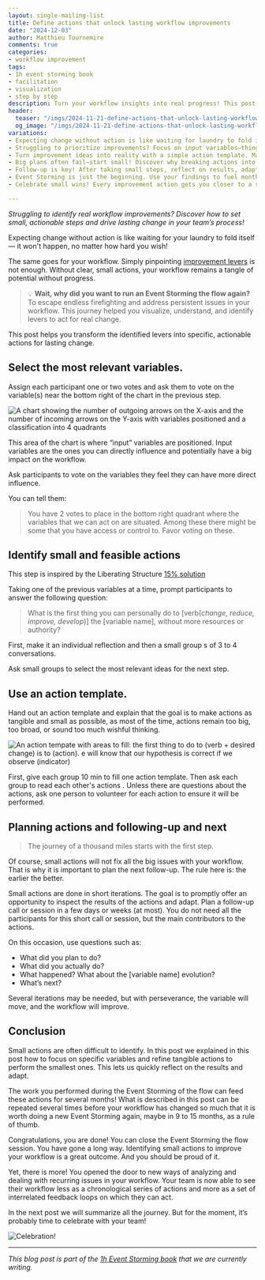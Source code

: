 ```yaml
---
layout: single-mailing-list
title: Define actions that unlock lasting workflow improvements
date: "2024-12-03"
author: Matthieu Tournemire
comments: true
categories:
- workflow improvement
tags:
- 1h event storming book
- facilitation
- visualization
- step by step
description: Turn your workflow insights into real progress! This post shows how to pick key areas to improve, create simple, clear actions, and follow up to see results. Learn how small steps can lead to big, lasting changes in how your team works.
header:
  teaser: "/imgs/2024-11-21-define-actions-that-unlock-lasting-workflow-improvements/dog-600315-teaser72.jpg"
  og_image: "/imgs/2024-11-21-define-actions-that-unlock-lasting-workflow-improvements/dog-1800945250-og.jpg"
variations:
- Expecting change without action is like waiting for laundry to fold itself—it won’t happen. Learn how small actions can unlock big workflow improvements. #eventStorming #eventStormingJournal #TeamFlowEventStorming #facilitation #WorkflowImprovement #DomainDrivenDesign
- Struggling to prioritize improvements? Focus on input variables—things you can influence directly—and watch your workflow transform. #eventStorming #eventStormingJournal #TeamFlowEventStorming #facilitation #WorkflowImprovement #DomainDrivenDesign
- Turn improvement ideas into reality with a simple action template. Make them small, tangible, and doable for real impact. #eventStorming #eventStormingJournal #TeamFlowEventStorming #facilitation #WorkflowImprovement #DomainDrivenDesign
- Big plans often fail—start small! Discover why breaking actions into tiny steps can lead to quick wins and long-term workflow changes. #eventStorming #eventStormingJournal #TeamFlowEventStorming #facilitation #WorkflowImprovement #DomainDrivenDesign
- Follow-up is key! After taking small steps, reflect on results, adapt, and iterate. Lasting change comes through persistence and feedback. #eventStorming #eventStormingJournal #TeamFlowEventStorming #facilitation #WorkflowImprovement #DomainDrivenDesign
- Event Storming is just the beginning. Use your findings to fuel months of focused improvements and revisit when your workflow evolves. #eventStorming #eventStormingJournal #TeamFlowEventStorming #facilitation #WorkflowImprovement #DomainDrivenDesign
- Celebrate small wins! Every improvement action gets you closer to a smoother, more efficient workflow. Don’t forget to acknowledge your team. #eventStorming #eventStormingJournal #TeamFlowEventStorming #facilitation #WorkflowImprovement #DomainDrivenDesign

---
```



_Struggling to identify real workflow improvements? Discover how to set small, actionable steps and drive lasting change in your team’s process!_



Expecting change without action is like waiting for your laundry to fold itself — it won't happen, no matter how hard you wish!

The same goes for your workflow. Simply pinpointing [improvement levers]({{site.url}}{{site.baseurl}}/workflow%20improvement/identify-where-to-act-to-unlock-your-workflow/) is not enough.  Without clear, small actions, your workflow remains a tangle of potential without progress.


>💡 **Wait, why did you want to run an Event Storming the flow again?** To escape endless firefighting and address persistent issues in your workflow. This journey helped you visualize, understand, and identify levers to act for real change.

This post helps you transform the identified levers into specific, actionable actions for lasting change.

## Select the most relevant variables.
Assign each participant one or two votes and ask them to vote on the variable(s) near the bottom right of the chart in the previous step.

![A chart showing the number of outgoing arrows on the X-axis and the number of incoming arrows on the Y-axis with variables positioned and a classification into 4 quadrants]({{site.url}}{{site.baseurl}}/imgs/2024-11-21-define-actions-that-unlock-lasting-workflow-improvements/chart-with-variables640_72.jpg)

This area of the chart is where “input” variables are positioned. Input variables are the ones you can directly influence and potentially have a big impact on the workflow.

Ask participants to vote on the variables they feel they can have more direct influence. 

You can tell them:
>	You have 2 votes to place in the bottom right quadrant where the variables that we can act on are situated. Among these there might be some that you have access or control to. Favor voting on these.

## Identify small and feasible actions

This step is inspired by the Liberating Structure [15% solution](https://www.liberatingstructures.com/7-15-solutions/)

Taking one of the previous variables  at a time, prompt participants to answer the following question:

> What is the first thing you can personally do to [verb(_change, reduce, improve, develop_)] the [variable name], without more resources or authority?

First, make it an individual reflection and then a small group s of 3 to 4 conversations.

Ask small groups to select the most relevant ideas for the next step.

## Use an action template.

Hand out  an action template and explain that the goal is to make actions as tangible and small as possible, as most of the time, actions remain too big, too broad, or sound too much wishful thinking.

![An action tempate with areas to fill: the first thing to do to (verb + desired change) is to (action). e will know that our hypothesis is correct if we observe (indicator)]({{site.url}}{{site.baseurl}}/imgs/2024-11-21-define-actions-that-unlock-lasting-workflow-improvements/action_template640_72.jpg)


First, give each group 10 min to fill one action template. Then ask each group to read each other's actions . Unless there are questions about the actions, ask one person to volunteer for each action to ensure it will be performed.

## Planning actions and following-up and next 

> The journey of a thousand miles starts with the first step.

Of course, small actions will not fix all the big issues with your workflow. That is why it is important to plan the next follow-up. The rule here is: the earlier the better.

Small actions are done in short iterations. The goal is to promptly offer an opportunity to inspect the results of the actions and adapt. Plan a follow-up call or session in a few days or weeks (at most). You do not need all the participants for this short call or session, but the main contributors to the actions.

On this occasion, use questions such as:
-	What did you plan to do?
-	What did you actually do?
-	What happened? What about the [variable name] evolution?
-	What’s next?

Several iterations may be needed, but with perseverance, the variable will move, and the workflow will  improve.

## Conclusion

Small actions are often difficult to identify. In this post we explained in this post how to focus on specific variables and refine tangible actions to perform the smallest ones. This lets us quickly reflect on the results and adapt.

The work you performed during the Event Storming of the flow can feed these actions for several months! What is described in this post can be repeated several times before your workflow has changed so much that it is worth doing a new Event Storming again, maybe in 9 to 15 months, as a rule of thumb. 

Congratulations, you are done! You can close the Event Storming the flow session. You have gone a long way. Identifying small actions to improve your workflow is a great outcome. And you should be proud of it.

Yet, there is more! You opened the door to new ways of analyzing and dealing with recurring issues in your workflow.   Your team is now able to see their workflow less as a chronological series of actions and more as a set of interrelated feedback loops on which they can act.

In the next post we will summarize all the journey. But for the moment, it’s probably time to celebrate with your team!

![Celebration!]({{site.url}}{{site.baseurl}}/imgs/2024-11-21-define-actions-that-unlock-lasting-workflow-improvements/celebration640_72.jpg)


----

_This blog post is part of the [1h Event Storming book]({{site.url}}{{site.baseurl}}/1h-event-storming-book/) that we are currently writing._